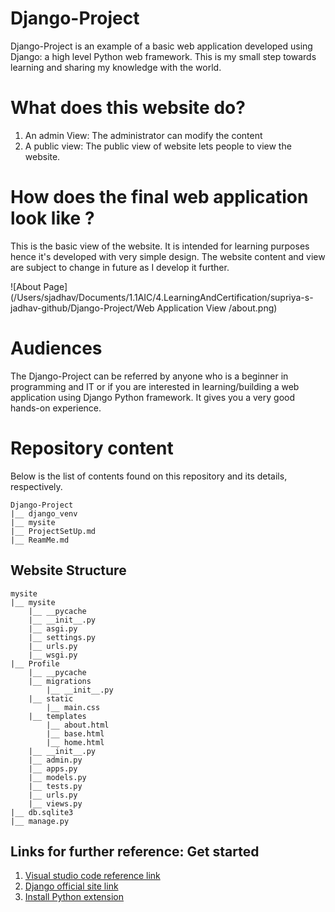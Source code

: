 # Django-Project

Django-Project is an example of a basic web application developed using Django: a high level Python web framework. This is my small step towards learning and sharing my knowledge with the world.

# What does this website do?

1. An admin View: The administrator can modify the content
2. A public view: The public view of website lets people to view the website.

# How does the final web application look like ?

This is the basic view of the website. It is intended for learning purposes hence it's developed with very simple design. The website content and view are subject to change in future as I develop it further.

![About Page](/Users/sjadhav/Documents/1.1AIC/4.LearningAndCertification/supriya-s-jadhav-github/Django-Project/Web Application View /about.png)

# Audiences

The Django-Project can be referred by anyone who is a beginner in programming and IT or if you are interested in learning/building a web application using Django Python framework. It gives you a very good hands-on experience.


# Repository content

Below is the list of contents found on this repository and its details, respectively.

```
Django-Project
|__ django_venv
|__ mysite
|__ ProjectSetUp.md
|__ ReamMe.md
```
## Website Structure

```
mysite
|__ mysite
    |__ __pycache
    |__ __init__.py
    |__ asgi.py
    |__ settings.py
    |__ urls.py
    |__ wsgi.py
|__ Profile
    |__ __pycache
    |__ migrations
        |__ __init__.py
    |__ static
        |__ main.css
    |__ templates
        |__ about.html
        |__ base.html
        |__ home.html
    |__ __init__.py
    |__ admin.py
    |__ apps.py
    |__ models.py
    |__ tests.py
    |__ urls.py
    |__ views.py
|__ db.sqlite3
|__ manage.py
```


## Links for further reference: Get started

1. [Visual studio code reference link](https://code.visualstudio.com/docs/python/tutorial-django#_create-and-run-a-minimal-django-app)
2. [Django official site link](https://docs.djangoproject.com/en/2.1/)
3. [Install Python extension](https://marketplace.visualstudio.com/items?itemName=ms-python.python)
